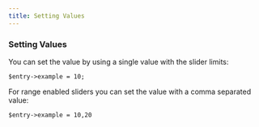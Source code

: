```yaml
---
title: Setting Values
---
```


### Setting Values

You can set the value by using a single value with the slider limits:

    $entry->example = 10;

For range enabled sliders you can set the value with a comma separated value:

    $entry->example = 10,20
